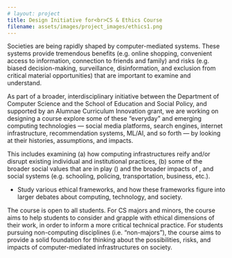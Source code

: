 ```yaml
---
# layout: project
title: Design Initiative for<br>CS & Ethics Course
filename: assets/images/project_images/ethics1.png
---
```


Societies are being rapidly shaped by computer-mediated systems. These systems provide tremendous benefits (e.g. online shopping, convenient access to information, connection to friends and family) and risks (e.g. biased decision-making, surveillance, disinformation, and exclusion from critical material opportunities) that are important to examine and understand.

As part of a broader, interdisciplinary initiative between the Department of Computer Science and the School of Education and Social Policy, and supported by an Alumnae Curriculum Innovation grant, we are working on designing a course explore some of these “everyday” and emerging computing technologies — social media platforms, search engines, internet infrastructure, recommendation systems, ML/AI, and so forth — by looking at their histories, assumptions, and impacts. 

This includes examining (a) how computing infrastructures reify and/or disrupt existing individual and institutional practices, (b) some of the broader social values that are in play () and the broader impacts of , and social systems (e.g. schooling, policing, transportation, business, etc.).
* Study various ethical frameworks, and how these frameworks figure into larger debates about computing, technology, and society.

The course is open to all students. For CS majors and minors, the course aims to help students to consider and grapple with ethical dimensions of their work, in order to inform a more critical technical practice. For students pursuing non-computing disciplines (i.e. “non-majors”), the course aims to provide a solid foundation for thinking about the possibilities, risks, and impacts of computer-mediated infrastructures on society. 

